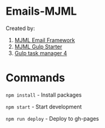 # Emails-MJML

Created by:
1. [MJML Email Framework](https://mjml.io/)
2. [MJML Gulp Starter](https://github.com/heyflo/mjml-gulp-starter)
3. [Gulp task manager 4](https://gulpjs.com/)

# Commands
``` npm install ``` - Install packages

``` npm start ``` - Start development

``` npm run deploy ``` - Deploy to gh-pages
